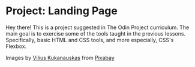 # Project: Landing Page

Hey there! This is a project suggested in The Odin Project curriculum.
The main goal is to exercise some of the tools taught in the previous lessons.
Specifically, basic HTML and CSS tools, and more especially, CSS's Flexbox.

Images by <a href="https://pixabay.com/users/vilkasss-35420724/?utm_source=link-attribution&utm_medium=referral&utm_campaign=image&utm_content=8684315">Vilius Kukanauskas</a> from <a href="https://pixabay.com//?utm_source=link-attribution&utm_medium=referral&utm_campaign=image&utm_content=8684315">Pixabay</a>